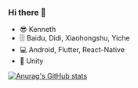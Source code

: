 ### Hi there 👋

* 😎 Kenneth
* 🗄 Baidu, Didi, Xiaohongshu, Yiche
* 💻 Android, Flutter, React-Native
* 🎯 Unity

[![Anurag's GitHub stats](https://github-readme-stats.vercel.app/api?username=KennethYo&show_icons=true)](https://github.com/KennethYo)

<!-- ![Top Langs](https://github-readme-stats.vercel.app/api/top-langs/?username=KennethYo) -->
